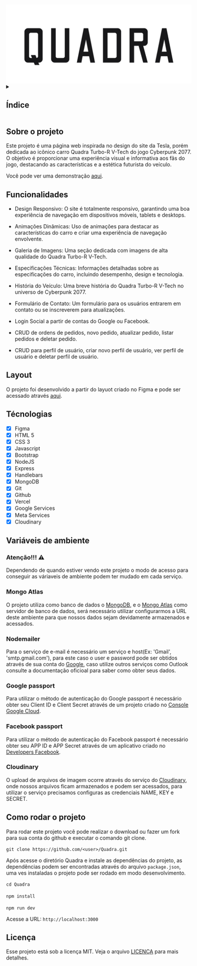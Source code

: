 <img src="./public/images/Title.png" align="center"/>

<details>
  <summary>
    <h2>Índice</h2>
  </summary>

- [Sobre o projeto](#sobre-o-projeto)
- [Funcionalidades](#funcionalidades)
- [Layout](#layout)
- [Técnologias](#técnologias)
- [Variáveis de ambiente](#variáveis-de-ambiente)
  - [Atenção!!! ⚠️](#atenção-️)
  - [Mongo Atlas](#mongo-atlas)
  - [Nodemailer](#nodemailer)
  - [Google passport](#google-passport)
  - [Facebook passport](#facebook-passport)
  - [Cloudinary](#cloudinary)
- [Como rodar o projeto](#como-rodar-o-projeto)
- [Licença](#licença)
</details>

## Sobre o projeto

Este projeto é uma página web inspirada no design do site da Tesla, porém dedicada ao icônico carro Quadra Turbo-R V-Tech do jogo Cyberpunk 2077. O objetivo é proporcionar uma experiência visual e informativa aos fãs do jogo, destacando as características e a estética futurista do veículo.

Você pode ver uma demonstração [aqui](https://quadra-steel.vercel.app/).

## Funcionalidades

- Design Responsivo: O site é totalmente responsivo, garantindo uma boa experiência de navegação em dispositivos móveis, tablets e desktops.

- Animações Dinâmicas: Uso de animações para destacar as características do carro e criar uma experiência de navegação envolvente.

- Galeria de Imagens: Uma seção dedicada com imagens de alta qualidade do Quadra Turbo-R V-Tech.

- Especificações Técnicas: Informações detalhadas sobre as especificações do carro, incluindo desempenho, design e tecnologia.

- História do Veículo: Uma breve história do Quadra Turbo-R V-Tech no universo de Cyberpunk 2077.

- Formulário de Contato: Um formulário para os usuários entrarem em contato ou se inscreverem para atualizações.

- Login Social a partir de contas do Google ou Facebook.

- CRUD de ordens de pedidos, novo pedido, atualizar pedido, listar pedidos e deletar pedido.

- CRUD para perfil de usuário, criar novo perfil de usuário, ver perfil de usuário e deletar perfil de usuário.

## Layout

O projeto foi desenvolvido a partir do layuot criado no Figma e pode ser acessado através [aqui](https://www.figma.com/design/qQQ72CCzmAzdAfCMIjM8gZ/QUADRA?node-id=2009-2&t=CpjsCNhvsjwsOSCI-1).

## Técnologias

- [x] Figma
- [x] HTML 5
- [x] CSS 3
- [x] Javascript
- [x] Bootstrap
- [x] NodeJS
- [x] Express
- [x] Handlebars
- [x] MongoDB
- [x] Git
- [x] Github
- [x] Vercel
- [x] Google Services
- [x] Meta Services
- [x] Cloudinary

## Variáveis de ambiente

### Atenção!!! ⚠️

Dependendo de quando estiver vendo este projeto o modo de acesso para conseguir as váriaveis de ambiente podem ter mudado em cada serviço.

### Mongo Atlas

O projeto utiliza como banco de dados o [MongoDB](https://www.mongodb.com/), e o [Mongo Atlas](https://www.mongodb.com/en-us/cloud/atlas/register) como servidor de banco de dados, será necessário utilizar configurarmos a URL deste ambiente para que nossos dados sejam devidamente armazenados e acessados.

### Nodemailer

Para o serviço de e-mail é necessário um serviço e host(Ex: 'Gmail', 'smtp.gmail.com'), para este caso o user e password pode ser obtidos através de sua conta do [Google](https://www.google.com/intl/pt-BR/account/about/), caso utilize outros serviços como Outlook consulte a documentação oficioal para saber como obter seus dados.

### Google passport

Para utilizar o método de autenticação do Google passport é necessário obter seu Client ID e Client Secret através de um projeto criado no [Console Google Cloud](https://console.cloud.google.com/).

### Facebook passport

Para utilizar o método de autenticação do Facebook passport é necessário obter seu APP ID e APP Secret através de um aplicativo criado no [Developers Facebook](https://developers.facebook.com/).

### Cloudinary

O upload de arquivos de imagem ocorre através do serviço do [Cloudinary](https://cloudinary.com/), onde nossos arquivos ficam armazenados e podem ser acessados, para utilizar o serviço precisamos configuras as credenciais NAME, KEY e SECRET.

## Como rodar o projeto

Para rodar este projeto você pode realizar o download ou fazer um fork para sua conta do github e executar o comando git clone.

```shell
git clone https://github.com/<user>/Quadra.git
```

Após acesse o diretório Quadra e instale as dependências do projeto, as dependências podem ser encontradas através do arquivo `package.json`, uma ves instaladas o projeto pode ser rodado em modo desenvolvimento.

```shell
cd Quadra

npm install

npm run dev
```

Acesse a URL: `http://localhost:3000`

## Licença

Esse projeto está sob a licença MIT. Veja o arquivo [LICENÇA](https://github.com/jefersonsilva01/Quadra/blob/main/LICENCE) para mais detalhes.
